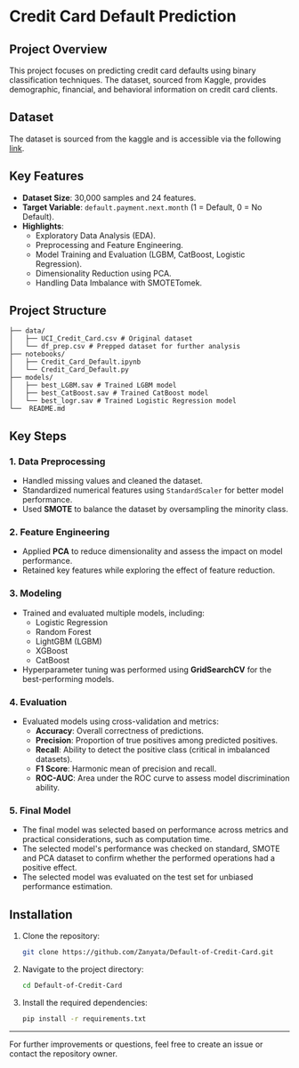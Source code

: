# Credit Card Default Prediction

## Project Overview
This project focuses on predicting credit card defaults using binary classification techniques. The dataset, sourced from Kaggle, provides demographic, financial, and behavioral information on credit card clients.

## Dataset
The dataset is sourced from the kaggle and is accessible via the following [link](https://www.kaggle.com/datasets/uciml/default-of-credit-card-clients-dataset).

## Key Features
- **Dataset Size**: 30,000 samples and 24 features.
- **Target Variable**: `default.payment.next.month` (1 = Default, 0 = No Default).
- **Highlights**:
  - Exploratory Data Analysis (EDA).
  - Preprocessing and Feature Engineering.
  - Model Training and Evaluation (LGBM, CatBoost, Logistic Regression).
  - Dimensionality Reduction using PCA.
  - Handling Data Imbalance with SMOTETomek.

## Project Structure
```
├── data/
│   ├── UCI_Credit_Card.csv # Original dataset
│   └── df_prep.csv # Prepped dataset for further analysis
├── notebooks/
│   ├── Credit_Card_Default.ipynb
│   └── Credit_Card_Default.py
├── models/
│   ├── best_LGBM.sav # Trained LGBM model
│   ├── best_CatBoost.sav # Trained CatBoost model
│   └── best_logr.sav # Trained Logistic Regression model
└──  README.md
```

## Key Steps

### 1. **Data Preprocessing**
- Handled missing values and cleaned the dataset.
- Standardized numerical features using `StandardScaler` for better model performance.
- Used **SMOTE** to balance the dataset by oversampling the minority class.

### 2. **Feature Engineering**
- Applied **PCA** to reduce dimensionality and assess the impact on model performance.
- Retained key features while exploring the effect of feature reduction.

### 3. **Modeling**
- Trained and evaluated multiple models, including:
  - Logistic Regression
  - Random Forest
  - LightGBM (LGBM)
  - XGBoost
  - CatBoost
- Hyperparameter tuning was performed using **GridSearchCV** for the best-performing models.

### 4. **Evaluation**
- Evaluated models using cross-validation and metrics:
  - **Accuracy**: Overall correctness of predictions.
  - **Precision**: Proportion of true positives among predicted positives.
  - **Recall**: Ability to detect the positive class (critical in imbalanced datasets).
  - **F1 Score**: Harmonic mean of precision and recall.
  - **ROC-AUC**: Area under the ROC curve to assess model discrimination ability.

### 5. **Final Model**
- The final model was selected based on performance across metrics and practical considerations, such as computation time.
- The selected model's performance was checked on standard, SMOTE and PCA dataset to confirm whether the performed operations had a positive effect.
- The selected model was evaluated on the test set for unbiased performance estimation.


## Installation
1. Clone the repository:
   ```bash
   git clone https://github.com/Zanyata/Default-of-Credit-Card.git
   ```
2. Navigate to the project directory:
   ```bash
   cd Default-of-Credit-Card
   ```
3. Install the required dependencies:
   ```bash
   pip install -r requirements.txt
   ```
---

For further improvements or questions, feel free to create an issue or contact the repository owner.

